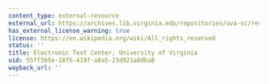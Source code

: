 ```yaml
---
content_type: external-resource
external_url: https://archives.lib.virginia.edu/repositories/uva-sc/resources/university_of_virginia_electronic_text_center_reco
has_external_license_warning: true
license: https://en.wikipedia.org/wiki/All_rights_reserved
status: ''
title: Electronic Text Center, University of Virginia
uid: 55ff5b5e-18f6-419f-a8a5-23d921a8dba8
wayback_url: ''
---
```

